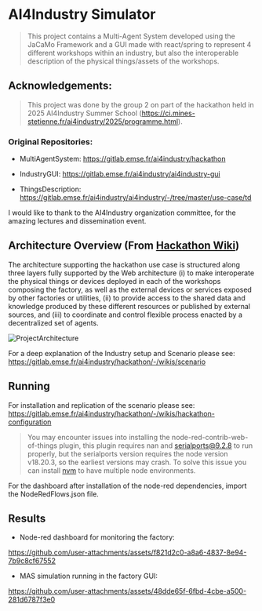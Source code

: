 # AI4Industry Simulator

> This project contains a Multi-Agent System developed using the JaCaMo Framework and a GUI made with react/spring to represent 4 different workshops within an industry, but also the interoperable description of the physical things/assets of the workshops.

## Acknowledgements:

> This project was done by the group 2 on part of the hackathon held in 2025 AI4Industry Summer School (https://ci.mines-stetienne.fr/ai4industry/2025/programme.html).

### Original Repositories:
- MultiAgentSystem: https://gitlab.emse.fr/ai4industry/hackathon

- IndustryGUI: https://gitlab.emse.fr/ai4industry/ai4industry-gui

- ThingsDescription: https://gitlab.emse.fr/ai4industry/ai4industry/-/tree/master/use-case/td

I would like to thank to the AI4Industry organization committee, for the amazing lectures and dissemination event.

## Architecture Overview (From [Hackathon Wiki](https://gitlab.emse.fr/ai4industry/hackathon/-/wikis/Home))

The architecture supporting the hackathon use case is structured along three layers fully supported by the Web architecture (i) to make interoperate the physical things or devices deployed in each of the workshops composing the factory, as well as the external devices or services exposed by other factories or utilities, (ii) to provide access to the shared data and knowledge produced by these different resources or published by external sources, and (iii) to coordinate and control flexible process enacted by a decentralized set of agents.

<img src="https://gitlab.emse.fr/ai4industry/hackathon/-/wikis/uploads/97b7d0299fcae8c0df9c82c7e91fe663/architecture-hackathon.png" alt="ProjectArchitecture" title="Project Architecture.">

For a deep explanation of the Industry setup and Scenario please see: https://gitlab.emse.fr/ai4industry/hackathon/-/wikis/scenario

## Running

For installation and replication of the scenario please see: https://gitlab.emse.fr/ai4industry/hackathon/-/wikis/hackathon-configuration

> You may encounter issues into installing the node-red-contrib-web-of-things plugin, this plugin requires nan and serialports@9.2.8 to run properly, but the serialports version requires the node version v18.20.3, so the earliest versions may crash. To solve this issue you can install [nvm](https://github.com/nvm-sh/nvm) to have multiple node environments.

For the dashboard after installation of the node-red dependencies, import the NodeRedFlows.json file.

## Results

- Node-red dashboard for monitoring the factory:

https://github.com/user-attachments/assets/f821d2c0-a8a6-4837-8e94-7b9c8cf67552

- MAS simulation running in the factory GUI:

https://github.com/user-attachments/assets/48dde65f-6fbd-4cbe-a500-281d6787f3e0

